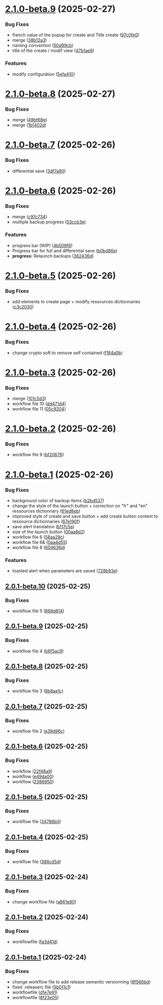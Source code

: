 # [2.1.0-beta.9](https://github.com/MattiasGervilliers/EasySave/compare/v2.1.0-beta.8...v2.1.0-beta.9) (2025-02-27)


### Bug Fixes

* french value of the popup for create and Title create ([97c0fe0](https://github.com/MattiasGervilliers/EasySave/commit/97c0fe00801fa80766bd33b02e8b4f6722b09bdf))
* merge ([38b12a3](https://github.com/MattiasGervilliers/EasySave/commit/38b12a31003afcfe04a02cfc58a143c8a12d94de))
* naming convention ([50d99cb](https://github.com/MattiasGervilliers/EasySave/commit/50d99cbb25f67d10078d3f025add4cf1401ecbf5))
* title of the create / modif view ([47b1ae6](https://github.com/MattiasGervilliers/EasySave/commit/47b1ae6bead184acdca4cc1fc1fd8638624f9b33))


### Features

* modify configuration ([5efa410](https://github.com/MattiasGervilliers/EasySave/commit/5efa410f239627d864f5ab69fbd694f8b020320b))

# [2.1.0-beta.8](https://github.com/MattiasGervilliers/EasySave/compare/v2.1.0-beta.7...v2.1.0-beta.8) (2025-02-27)


### Bug Fixes

* merge ([49bf68e](https://github.com/MattiasGervilliers/EasySave/commit/49bf68e652eb95c9a21192bce1d833a64543b203))
* merge ([1b1402d](https://github.com/MattiasGervilliers/EasySave/commit/1b1402da6e392571c1e8b315e60f6db45501ea29))

# [2.1.0-beta.7](https://github.com/MattiasGervilliers/EasySave/compare/v2.1.0-beta.6...v2.1.0-beta.7) (2025-02-26)


### Bug Fixes

* differential save ([3df7a90](https://github.com/MattiasGervilliers/EasySave/commit/3df7a900b4f2823078b481623057b3a2137e2b39))

# [2.1.0-beta.6](https://github.com/MattiasGervilliers/EasySave/compare/v2.1.0-beta.5...v2.1.0-beta.6) (2025-02-26)


### Bug Fixes

* merge ([c97c734](https://github.com/MattiasGervilliers/EasySave/commit/c97c734b75e0202a8d28472bc3ef1ea961513a68))
* multiple backup progress ([53ccb3e](https://github.com/MattiasGervilliers/EasySave/commit/53ccb3e2cce1470136626dd29ed43bc19cc0fbb3))


### Features

* progress bar (WIP) ([4b509f6](https://github.com/MattiasGervilliers/EasySave/commit/4b509f6778e2ba7a3478ca9d52aa3f816a14fa43))
* Progress bar for full and differential save ([b0bd86e](https://github.com/MattiasGervilliers/EasySave/commit/b0bd86edb800886fd5f8837d209abb6703915020))
* **progress:** Relaunch backups ([362436d](https://github.com/MattiasGervilliers/EasySave/commit/362436d27bc04c9e9e9b8c22260825be0029d906))

# [2.1.0-beta.5](https://github.com/MattiasGervilliers/EasySave/compare/v2.1.0-beta.4...v2.1.0-beta.5) (2025-02-26)


### Bug Fixes

* add elements to create page + modify ressources dictionnaries ([c3c2030](https://github.com/MattiasGervilliers/EasySave/commit/c3c203071a3fda3e15ffdc89f672fc9a7f195ca7))

# [2.1.0-beta.4](https://github.com/MattiasGervilliers/EasySave/compare/v2.1.0-beta.3...v2.1.0-beta.4) (2025-02-26)


### Bug Fixes

* change crypto soft to remove self contained ([f184a0b](https://github.com/MattiasGervilliers/EasySave/commit/f184a0b3351411fb96256c0ec953e668d5a7068f))

# [2.1.0-beta.3](https://github.com/MattiasGervilliers/EasySave/compare/v2.1.0-beta.2...v2.1.0-beta.3) (2025-02-26)


### Bug Fixes

* merge ([101c5d3](https://github.com/MattiasGervilliers/EasySave/commit/101c5d3b6e325cf2f9f00c46b9145df37fb1472d))
* workflow file 10 ([dd471d4](https://github.com/MattiasGervilliers/EasySave/commit/dd471d4aebd535af8a4eb072e9fc14898251fb9a))
* workflow file 11 ([05c9204](https://github.com/MattiasGervilliers/EasySave/commit/05c9204120c432bfe4202ed2661fabe64973af00))

# [2.1.0-beta.2](https://github.com/MattiasGervilliers/EasySave/compare/v2.1.0-beta.1...v2.1.0-beta.2) (2025-02-26)


### Bug Fixes

* workflow file 9 ([bf20676](https://github.com/MattiasGervilliers/EasySave/commit/bf206760c8d97066e918bdd2d714a3dba90f1f60))

# [2.1.0-beta.1](https://github.com/MattiasGervilliers/EasySave/compare/v2.0.1-beta.10...v2.1.0-beta.1) (2025-02-26)


### Bug Fixes

* background color of backup items ([b2bd537](https://github.com/MattiasGervilliers/EasySave/commit/b2bd537cebd7777e8df806adf1e1cd5119d07274))
* change the style of the launch button + correction on "fr" and "en" ressources dictionnary ([61ed8eb](https://github.com/MattiasGervilliers/EasySave/commit/61ed8ebd7b5483bf72e74502fe578a180ac34772))
* improved style of create and save button + add create button content to ressource dictionnaries ([67e190f](https://github.com/MattiasGervilliers/EasySave/commit/67e190f0245ed9ff5ff7aa9cf615edbd9defa434))
* save alert translation ([b117c5a](https://github.com/MattiasGervilliers/EasySave/commit/b117c5a6b7164ba3038285e3b23f09190457d200))
* size of the launch button ([00aa8d2](https://github.com/MattiasGervilliers/EasySave/commit/00aa8d22f199b7934ad27bcf388b8567d8f9129b))
* workflow file 6 ([58aa28c](https://github.com/MattiasGervilliers/EasySave/commit/58aa28c3a59942406be35f1f9f7f7b35bbe34781))
* workflow file 6& ([0aa4d55](https://github.com/MattiasGervilliers/EasySave/commit/0aa4d552a53173b78ab7634fcdd6978ba48eb147))
* workflow file 8 ([604636d](https://github.com/MattiasGervilliers/EasySave/commit/604636d694923a427309f9e43ce231076de51d4e))


### Features

* toasted alert when parameters are saved ([728b93e](https://github.com/MattiasGervilliers/EasySave/commit/728b93e2580545f3ef21567ce0ae6f3c73a6c5d4))

## [2.0.1-beta.10](https://github.com/MattiasGervilliers/EasySave/compare/v2.0.1-beta.9...v2.0.1-beta.10) (2025-02-25)


### Bug Fixes

* workflow file 5 ([868d814](https://github.com/MattiasGervilliers/EasySave/commit/868d814bac50aaf78d408a68eebaec6ba8229d81))

## [2.0.1-beta.9](https://github.com/MattiasGervilliers/EasySave/compare/v2.0.1-beta.8...v2.0.1-beta.9) (2025-02-25)


### Bug Fixes

* workflow file 4 ([b6f5ac9](https://github.com/MattiasGervilliers/EasySave/commit/b6f5ac99615ff67f14817bea4f6c34ccb9511791))

## [2.0.1-beta.8](https://github.com/MattiasGervilliers/EasySave/compare/v2.0.1-beta.7...v2.0.1-beta.8) (2025-02-25)


### Bug Fixes

* workflow file 3 ([8b8ae1c](https://github.com/MattiasGervilliers/EasySave/commit/8b8ae1cf4de82e0861a6936d8a6578e81c03c475))

## [2.0.1-beta.7](https://github.com/MattiasGervilliers/EasySave/compare/v2.0.1-beta.6...v2.0.1-beta.7) (2025-02-25)


### Bug Fixes

* workflow file 2 ([a39d96c](https://github.com/MattiasGervilliers/EasySave/commit/a39d96c2d25906107005dc49b2442b4b0703a4ec))

## [2.0.1-beta.6](https://github.com/MattiasGervilliers/EasySave/compare/v2.0.1-beta.5...v2.0.1-beta.6) (2025-02-25)


### Bug Fixes

* workflow ([22f48a9](https://github.com/MattiasGervilliers/EasySave/commit/22f48a9824953126c48a9a57747be5c431419cef))
* workflow ([e49da00](https://github.com/MattiasGervilliers/EasySave/commit/e49da007bce67d2311263416a43ebfe2e9affe0e))
* workflow ([2386950](https://github.com/MattiasGervilliers/EasySave/commit/2386950e7b791a9c0435153b321f71025d5be98f))

## [2.0.1-beta.5](https://github.com/MattiasGervilliers/EasySave/compare/v2.0.1-beta.4...v2.0.1-beta.5) (2025-02-25)


### Bug Fixes

* workflow file ([34786b0](https://github.com/MattiasGervilliers/EasySave/commit/34786b081a262038e74108b4479afe9e65bfb5fb))

## [2.0.1-beta.4](https://github.com/MattiasGervilliers/EasySave/compare/v2.0.1-beta.3...v2.0.1-beta.4) (2025-02-25)


### Bug Fixes

* workflow file ([386cd5d](https://github.com/MattiasGervilliers/EasySave/commit/386cd5d1e286204d62cee7568a59a06c2e33502f))

## [2.0.1-beta.3](https://github.com/MattiasGervilliers/EasySave/compare/v2.0.1-beta.2...v2.0.1-beta.3) (2025-02-24)


### Bug Fixes

* change workflow file ([a861e80](https://github.com/MattiasGervilliers/EasySave/commit/a861e802059a3ae335362816a252c0e9a897d50a))

## [2.0.1-beta.2](https://github.com/MattiasGervilliers/EasySave/compare/v2.0.1-beta.1...v2.0.1-beta.2) (2025-02-24)


### Bug Fixes

* workflowfile ([fa3d41d](https://github.com/MattiasGervilliers/EasySave/commit/fa3d41dddf1627e92b32e27e8a93aaf76ea886d2))

## [2.0.1-beta.1](https://github.com/MattiasGervilliers/EasySave/compare/v2.0.0...v2.0.1-beta.1) (2025-02-24)


### Bug Fixes

* change workflow file to add release semantic versionning ([8f566bd](https://github.com/MattiasGervilliers/EasySave/commit/8f566bd3bad70055685d804d52f7311585018562))
* fixed .releaserc file ([5b011c1](https://github.com/MattiasGervilliers/EasySave/commit/5b011c1f6beb15b211e02241bfc461fca931c428))
* workflowfile ([d1e7e91](https://github.com/MattiasGervilliers/EasySave/commit/d1e7e91b6d37ea379ba5b411f95e0284c83e0fbd))
* workflowfile ([8f23e05](https://github.com/MattiasGervilliers/EasySave/commit/8f23e055b36526f34e340d8b36ac77cc83e503f2))
